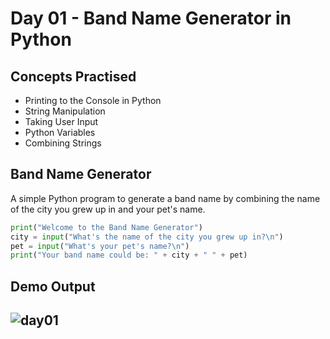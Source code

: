# Day 01 - Band Name Generator in Python

## Concepts Practised
- Printing to the Console in Python
- String Manipulation
- Taking User Input
- Python Variables
- Combining Strings


## Band Name Generator
A simple Python program to generate a band name by combining the name of the city you grew up in and your pet's name.

```python
print("Welcome to the Band Name Generator")
city = input("What's the name of the city you grew up in?\n")
pet = input("What's your pet's name?\n")
print("Your band name could be: " + city + " " + pet)
```

## Demo Output
![day01](https://user-images.githubusercontent.com/98851253/154177081-2c53df2d-777b-4deb-8e38-5742ecd7282f.gif)
---